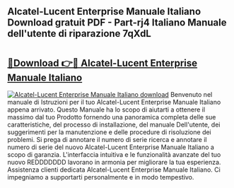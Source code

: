 ## Alcatel-Lucent Enterprise Manuale Italiano Download gratuit PDF - Part-rj4 Italiano Manuale dell'utente di riparazione 7qXdL

# <h2><a href="http://dfbtpn7.blite.top/?on=Alcatel-Lucent+Enterprise+Manuale+Italiano">🔗Download 👉🔴 Alcatel-Lucent Enterprise Manuale Italiano</a></h2>

[![Alcatel-Lucent Enterprise Manuale Italiano download](https://i.imgur.com/lujVjoI.png)](http://dfbtpn7.blite.top/?on=Alcatel-Lucent+Enterprise+Manuale+Italiano)
Benvenuto nel manuale di Istruzioni per il tuo Alcatel-Lucent Enterprise Manuale Italiano appena arrivato. Questo Manuale ha lo scopo di aiutarti a ottenere il massimo dal tuo Prodotto fornendo una panoramica completa delle sue caratteristiche, del processo di installazione, del manuale Dell'utente, dei suggerimenti per la manutenzione e delle procedure di risoluzione dei problemi. Si prega di annotare il numero di serie ricerca e annotare il numero di serie del nuovo Alcatel-Lucent Enterprise Manuale Italiano a scopo di garanzia. L'interfaccia intuitiva e le funzionalità avanzate del tuo nuovo REDDDDDDD lavorano in armonia per migliorare la tua esperienza. Assistenza clienti dedicata Alcatel-Lucent Enterprise Manuale Italiano. Ci impegniamo a supportarti personalmente e in modo tempestivo.
